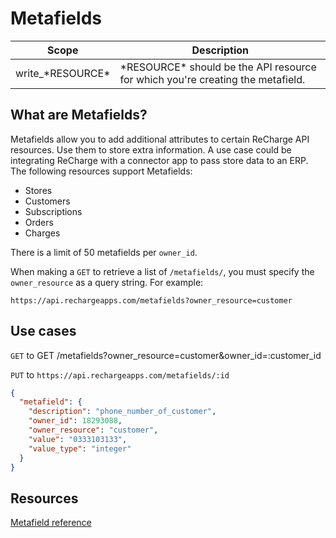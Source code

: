# Metafields

|Scope|Description|
|-|-|
|write_\*RESOURCE\*|\*RESOURCE\* should be the API resource for which you're creating the metafield.|

## What are Metafields?
Metafields allow you to add additional attributes to certain ReCharge API resources. Use them to store extra information. A use case could be integrating ReCharge with a connector app to pass store data to an ERP. The following resources support Metafields:

- Stores
- Customers
- Subscriptions
- Orders
- Charges

<!-- theme: info -->
There is a limit of 50 metafields per `owner_id`.

When making a `GET` to retrieve a list of `/metafields/`, you must specify the `owner_resource` as a query string. For example:

`https://api.rechargeapps.com/metafields?owner_resource=customer`

## Use cases

<!-- 
type: tab
title: Retrieve metafields belonging to specific customer 
-->

`GET` to GET /metafields?owner_resource=customer&owner_id=:customer_id

<!--
type: tab
title: Update a metafield
-->

`PUT` to `https://api.rechargeapps.com/metafields/:id`

```json
{
  "metafield": {
    "description": "phone_number_of_customer",
    "owner_id": 18293088,
    "owner_resource": "customer",
    "value": "0333103133",
    "value_type": "integer"
  }
}
```

<!-- type: tab-end -->

## Resources
[Metafield reference](https://developer.rechargepayments.com/#metafields)